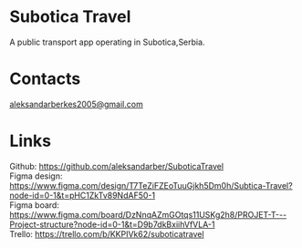 # Subotica Travel
A public transport app operating in Subotica,Serbia.

# Contacts
aleksandarberkes2005@gmail.com
# Links
Github: https://github.com/aleksandarber/SuboticaTravel \
Figma design: https://www.figma.com/design/T7TeZiFZEoTuuGjkh5Dm0h/Subtica-Travel?node-id=0-1&t=pHC1ZkTv89NdAF50-1 \
Figma board: https://www.figma.com/board/DzNnqAZmGOtqs11USKg2h8/PROJET-T---Project-structure?node-id=0-1&t=D9b7dkBxiihVfVLA-1 \
Trello: https://trello.com/b/KKPIVk62/suboticatravel 
